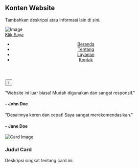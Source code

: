 <div class="parallax"></div>
<div class="content">
  <h2>Konten Website</h2>
  <p>Tambahkan deskripsi atau informasi lain di sini.</p>
</div>
<div class="image-container">
  <img src="https://source.unsplash.com/random/600x400" alt="Image">
</div>
<a href="#" class="button">Klik Saya</a>
<header class="sticky-navbar">
  <nav>
    <ul>
      <li><a href="#">Beranda</a></li>
      <li><a href="#">Tentang</a></li>
      <li><a href="#">Layanan</a></li>
      <li><a href="#">Kontak</a></li>
    </ul>
  </nav>
</header>
<button class="scroll-to-top" onclick="scrollToTop()">↑</button>
<div class="carousel">
  <div class="testimonial">
    <p>"Website ini luar biasa! Mudah digunakan dan sangat responsif."</p>
    <h4>- John Doe</h4>
  </div>
  <div class="testimonial">
    <p>"Desainnya keren dan cepat! Saya sangat merekomendasikan."</p>
    <h4>- Jane Doe</h4>
  </div>
</div>
<div class="card">
  <img src="https://source.unsplash.com/random/400x300" alt="Card Image">
  <h3>Judul Card</h3>
  <p>Deskripsi singkat tentang card ini.</p>
</div>
